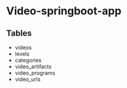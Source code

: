# Video-springboot-app

## Tables
- videos
- levels
- categories
- video_artifacts
- video_programs
- video_urls
